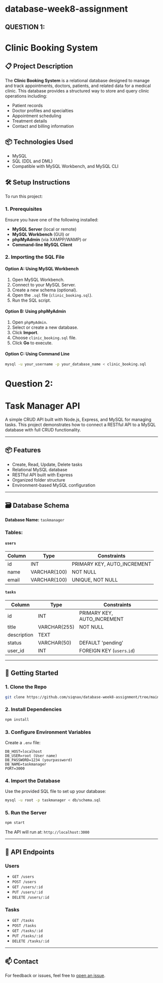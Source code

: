 # database-week8-assignment



## QUESTION 1:
# Clinic Booking System

## 📋 Project Description

The **Clinic Booking System** is a relational database designed to manage and track appointments, doctors, patients, and related data for a medical clinic. This database provides a structured way to store and query clinic operations including:

- Patient records  
- Doctor profiles and specialties  
- Appointment scheduling  
- Treatment details  
- Contact and billing information  

## 📦 Technologies Used

- MySQL  
- SQL (DDL and DML)  
- Compatible with MySQL Workbench, and MySQL CLI

## 🛠️ Setup Instructions

To run this project:

### 1. Prerequisites

Ensure you have one of the following installed:
- **MySQL Server** (local or remote)
- **MySQL Workbench** (GUI) or
- **phpMyAdmin** (via XAMPP/WAMP) or
- **Command-line MySQL Client**

### 2. Importing the SQL File

#### Option A: Using MySQL Workbench
1. Open MySQL Workbench.
2. Connect to your MySQL Server.
3. Create a new schema (optional).
4. Open the `.sql` file (`clinic_booking.sql`).
5. Run the SQL script.

#### Option B: Using phpMyAdmin
1. Open `phpMyAdmin`.
2. Select or create a new database.
3. Click **Import**.
4. Choose `clinic_booking.sql` file.
5. Click **Go** to execute.

#### Option C: Using Command Line
```bash
mysql -u your_username -p your_database_name < clinic_booking.sql
```











# Question 2:


# Task Manager API

A simple CRUD API built with Node.js, Express, and MySQL for managing tasks. This project demonstrates how to connect a RESTful API to a MySQL database with full CRUD functionality.

---

## 📦 Features

- Create, Read, Update, Delete tasks
- Relational MySQL database
- RESTful API built with Express
- Organized folder structure
- Environment-based MySQL configuration

---

## 🗃️ Database Schema

**Database Name:** `taskmanager`

### Tables:

#### `users`

| Column     | Type        | Constraints          |
|------------|-------------|----------------------|
| id         | INT         | PRIMARY KEY, AUTO_INCREMENT |
| name       | VARCHAR(100)| NOT NULL             |
| email      | VARCHAR(100)| UNIQUE, NOT NULL     |

#### `tasks`

| Column     | Type         | Constraints          |
|------------|--------------|----------------------|
| id         | INT          | PRIMARY KEY, AUTO_INCREMENT |
| title      | VARCHAR(255) | NOT NULL             |
| description| TEXT         |                      |
| status     | VARCHAR(50)  | DEFAULT 'pending'    |
| user_id    | INT          | FOREIGN KEY (`users`.`id`) |

---

## 🚀 Getting Started

### 1. Clone the Repo

```bash
git clone https://github.com/siqnax/database-week8-assignment/tree/main/question-2
```

### 2. Install Dependencies

```bash
npm install
```

### 3. Configure Environment Variables

Create a `.env` file:

```env
DB_HOST=localhost
DB_USER=root (User name)
DB_PASSWORD=1234 (yourpassword)
DB_NAME=taskmanager
PORT=3000
```

### 4. Import the Database

Use the provided SQL file to set up your database:

```bash
mysql -u root -p taskmanager < db/schema.sql
```

### 5. Run the Server

```bash
npm start
```

The API will run at: `http://localhost:3000`

---

## 🔧 API Endpoints

### Users

- `GET /users`
- `POST /users`
- `GET /users/:id`
- `PUT /users/:id`
- `DELETE /users/:id`

### Tasks

- `GET /tasks`
- `POST /tasks`
- `GET /tasks/:id`
- `PUT /tasks/:id`
- `DELETE /tasks/:id`

---

## 📫 Contact

For feedback or issues, feel free to [open an issue](https://github.com/siqnax/database-week8-assignment/issues).
